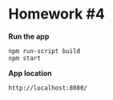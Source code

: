 # Homework #4

**Run the app**

```
npm run-script build
npm start
```

**App location**

```
http://localhost:8080/
```